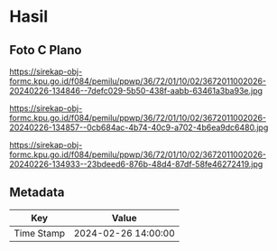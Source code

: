 # Hasil

## Foto C Plano

https://sirekap-obj-formc.kpu.go.id/f084/pemilu/ppwp/36/72/01/10/02/3672011002026-20240226-134846--7defc029-5b50-438f-aabb-63461a3ba93e.jpg

https://sirekap-obj-formc.kpu.go.id/f084/pemilu/ppwp/36/72/01/10/02/3672011002026-20240226-134857--0cb684ac-4b74-40c9-a702-4b6ea9dc6480.jpg

https://sirekap-obj-formc.kpu.go.id/f084/pemilu/ppwp/36/72/01/10/02/3672011002026-20240226-134933--23bdeed6-876b-48d4-87df-58fe46272419.jpg


## Metadata

| Key        | Value               |
| ---------- | ------------------- |
| Time Stamp | 2024-02-26 14:00:00 |



